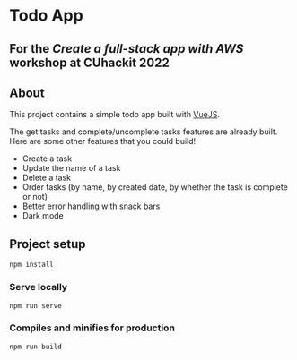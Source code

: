 # Todo App
## For the *Create a full-stack app with AWS* workshop at CUhackit 2022

## About

This project contains a simple todo app built with [VueJS](https://vuejs.org/).

The get tasks and complete/uncomplete tasks features are already built. Here are some other features that you could build!
* Create a task
* Update the name of a task
* Delete a task
* Order tasks (by name, by created date, by whether the task is complete or not)
* Better error handling with snack bars
* Dark mode

## Project setup
```
npm install
```

### Serve locally
```
npm run serve
```

### Compiles and minifies for production
```
npm run build
```
